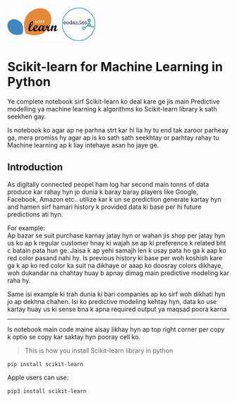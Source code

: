 <!-- [Scikit-learn](resources/scikit-learn-logo.png) -->
<img src="resources/scikit-learn-logo.png" alt="drawing" style="width:120px;"/>      <img src="resources/codanics_logo.png" alt="drawing" style="width:75px;"/>

# **Scikit-learn for Machine Learning in Python**

Ye complete notebook sirf Scikit-learn ko deal kare ge jis main Predictive modelling ya machine learning k algorithms ko Scikit-learn library k sath seekhen gay.

Is notebook ko agar ap ne parhna strt kar hi lia hy tu end tak zaroor parheay ga, mera promiss hy agar ap is ko sath sath seekhtay or parhtay rahay tu Machine learning ap k liay intehaye asan ho jaye ge.


## **Introduction**
As digitally connected peopel ham log har second main tonns of data produce kar rahay hyn jo dunia k baray baray players like Google, Facebook, Amazon etc.. utilize kar k un se prediction generate kartay hyn and hamen sirf hamari history k provided data ki base per hi future predictions ati hyn.

For example:\
Ap bazar se suit purchase karnay jatay hyn or wahan jis shop per jatay hyn us ko ap k regular customer hnay ki wajah se ap ki preference k related bht c batain pata hun ge. Jaisa k ap yehi samajh len k usay pata ho ga k aap ko red color pasand nahi hy. Is previous history ki base per woh koshish kare ga k ap ko red color ka suit na dikhaye or aaap ko doosray colors dikhaye, woh dukandar na chahtay huay b apnay dimag main predictive modeling kar raha hy. 

Same isi example ki trah dunia ki bari companies ap ko sirf woh dikhati hyn jo ap dekhna chahen. Isi ko predictive modeling kehtay hyn, data ko use kartay huay us ki sense bna k apna required output ya maqsad poora karna

---

Is notebook main code maine aisay likhay hyn ap top right corner per copy k optio se copy kar saktay hyn pooray cell ko.

> This is how you install Scikit-learn library in python
```
pip install scikit-learn 
```

Apple users can use:

```
pip3 install scikit-learn 
```



